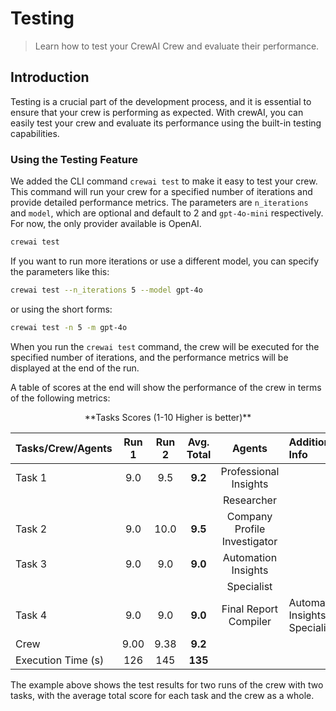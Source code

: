 # Testing

> Learn how to test your CrewAI Crew and evaluate their performance.

## Introduction

Testing is a crucial part of the development process, and it is essential to ensure that your crew is performing as expected. With crewAI, you can easily test your crew and evaluate its performance using the built-in testing capabilities.

### Using the Testing Feature

We added the CLI command `crewai test` to make it easy to test your crew. This command will run your crew for a specified number of iterations and provide detailed performance metrics. The parameters are `n_iterations` and `model`, which are optional and default to 2 and `gpt-4o-mini` respectively. For now, the only provider available is OpenAI.

```bash
crewai test
```

If you want to run more iterations or use a different model, you can specify the parameters like this:

```bash
crewai test --n_iterations 5 --model gpt-4o
```

or using the short forms:

```bash
crewai test -n 5 -m gpt-4o
```

When you run the `crewai test` command, the crew will be executed for the specified number of iterations, and the performance metrics will be displayed at the end of the run.

A table of scores at the end will show the performance of the crew in terms of the following metrics:

<center>**Tasks Scores (1-10 Higher is better)**</center>

| Tasks/Crew/Agents  | Run 1 | Run 2 | Avg. Total |            Agents            | Additional Info                |
| :----------------- | :---: | :---: | :--------: | :--------------------------: | :----------------------------- |
| Task 1             |  9.0  |  9.5  |   **9.2**  |     Professional Insights    |                                |
|                    |       |       |            |          Researcher          |                                |
| Task 2             |  9.0  |  10.0 |   **9.5**  | Company Profile Investigator |                                |
| Task 3             |  9.0  |  9.0  |   **9.0**  |      Automation Insights     |                                |
|                    |       |       |            |          Specialist          |                                |
| Task 4             |  9.0  |  9.0  |   **9.0**  |     Final Report Compiler    | Automation Insights Specialist |
| Crew               |  9.00 |  9.38 |   **9.2**  |                              |                                |
| Execution Time (s) |  126  |  145  |   **135**  |                              |                                |

The example above shows the test results for two runs of the crew with two tasks, with the average total score for each task and the crew as a whole.
